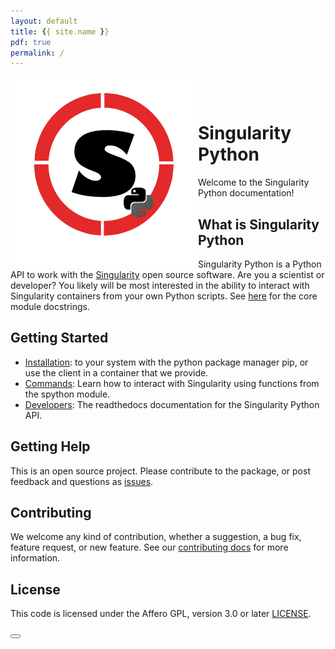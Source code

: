 ```yaml
---
layout: default
title: {{ site.name }}
pdf: true
permalink: /
---
```


<div style="float:right; margin-bottom:50px; color:#666">
</div>

<div>
    <img src="img/logo.png" style="float:left">
</div><br><br>


# Singularity Python
Welcome to the Singularity Python documentation!


## What is Singularity Python
Singularity Python is a Python API to work with the <a href="https://singularityware.github.io" target="_blank">Singularity</a> open source software. Are you a scientist or developer? You likely will be most interested in the ability to interact with Singularity containers from your own Python scripts. See <a href="https://singularityhub.github.io/singularity-cli/api/source/spython.main.base.html" target="_blank">here</a> for the core module docstrings.


## Getting Started

 - [Installation](/singularity-cli/install): to your system with the python package manager pip, or use the client in a container that we provide.
 - [Commands](/singularity-cli/commands): Learn how to interact with Singularity using functions from the spython module.
 - [Developers](https://singularityhub.github.io/singularity-cli/api/source/spython.main.html): The readthedocs documentation for the Singularity Python API.


## Getting Help
This is an open source project. Please contribute to the package, or post feedback and questions as <a href="https://github.com/singularityhub/singularity-cli" target="_blank">issues</a>.

## Contributing
We welcome any kind of contribution, whether a suggestion, a bug fix, feature request, or new feature. See our  [contributing docs](/singularity-cli/contribute-docs) for more information.

## License
This code is licensed under the Affero GPL, version 3.0 or later [LICENSE](https://github.com/singularityhub/singularity-cli/blob/master/LICENSE).


<div>
    <a href="/singularity-cli/install"><button class="next-button btn btn-primary"><i class="fa fa-chevron-right"></i> </button></a>
</div><br>
